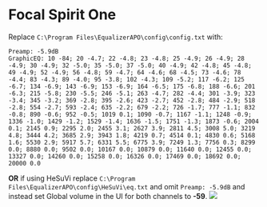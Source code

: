 # Focal Spirit One
Replace `C:\Program Files\EqualizerAPO\config\config.txt` with:
```
Preamp: -5.9dB
GraphicEQ: 10 -84; 20 -4.7; 22 -4.8; 23 -4.8; 25 -4.9; 26 -4.9; 28 -4.9; 30 -4.9; 32 -5.0; 35 -5.0; 37 -5.0; 40 -4.9; 42 -4.8; 45 -4.8; 49 -4.9; 52 -4.9; 56 -4.8; 59 -4.7; 64 -4.6; 68 -4.5; 73 -4.6; 78 -4.4; 83 -4.3; 89 -4.0; 95 -3.8; 102 -4.3; 109 -5.2; 117 -6.2; 125 -6.7; 134 -6.9; 143 -6.9; 153 -6.9; 164 -6.5; 175 -6.8; 188 -6.6; 201 -6.3; 215 -5.8; 230 -5.5; 246 -5.1; 263 -4.7; 282 -4.4; 301 -3.9; 323 -3.4; 345 -3.2; 369 -2.8; 395 -2.6; 423 -2.7; 452 -2.8; 484 -2.9; 518 -2.8; 554 -2.7; 593 -2.4; 635 -2.2; 679 -2.2; 726 -1.7; 777 -1.1; 832 -0.8; 890 -0.6; 952 -0.5; 1019 0.1; 1090 -0.7; 1167 -1.1; 1248 -0.9; 1336 -1.0; 1429 -1.2; 1529 -1.4; 1636 -1.5; 1751 -1.3; 1873 -0.6; 2004 0.1; 2145 0.9; 2295 2.0; 2455 3.1; 2627 3.9; 2811 4.5; 3008 5.0; 3219 4.8; 3444 4.2; 3685 2.9; 3943 1.8; 4219 0.7; 4514 0.1; 4830 0.6; 5168 1.6; 5530 2.9; 5917 5.7; 6331 5.5; 6775 3.9; 7249 1.3; 7756 0.3; 8299 0.0; 8880 0.0; 9502 0.0; 10167 0.0; 10879 0.0; 11640 0.0; 12455 0.0; 13327 0.0; 14260 0.0; 15258 0.0; 16326 0.0; 17469 0.0; 18692 0.0; 20000 0.0
```
**OR** if using HeSuVi replace `C:\Program Files\EqualizerAPO\config\HeSuVi\eq.txt` and omit `Preamp: -5.9dB` and instead set Global volume in the UI for both channels to **-59**.
![](https://raw.githubusercontent.com/jaakkopasanen/AutoEq/master/results/SBAF-Serious/headphoncecom/onear/Focal%20Spirit%20One/Focal%20Spirit%20One.png)